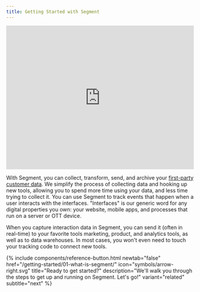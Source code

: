 ```yaml
---
title: Getting Started with Segment
---
```


<iframe width="100%" height="385" src="https://www.youtube.com/embed/-5nUITqOz3Y" frameborder="0" allow="accelerometer; autoplay; encrypted-media; gyroscope; picture-in-picture" allowfullscreen></iframe>

With Segment, you can collect, transform, send, and archive your [first-party customer data](https://segment.com/books/customer-data/first-party-data/). We simplify the process of collecting data and hooking up new tools, allowing you to spend more time using your data, and less time trying to collect it. You can use Segment to track events that happen when a user interacts with the interfaces. "Interfaces" is our generic word for any digital properties you own: your website, mobile apps, and processes that run on a server or OTT device.

When you capture interaction data in Segment, you can send it (often in real-time) to your favorite tools marketing, product, and analytics tools, as well as to data warehouses. In most cases, you won't even need to touch your tracking code to connect new tools.

<div class="double">
  <div></div>
  {% include components/reference-button.html newtab="false" href="/getting-started/01-what-is-segment/" icon="symbols/arrow-right.svg" title="Ready to get started?" description="We'll walk you through the steps to get up and running on Segment. Let's go!" variant="related" subtitle="next"  %}
</div>
